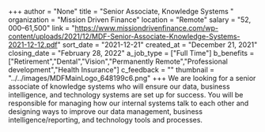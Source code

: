 +++
author = "None"
title = "Senior Associate, Knowledge Systems "
organization = "Mission Driven Finance"
location = "Remote"
salary = "$52,000–$61,500"
link = "https://www.missiondrivenfinance.com/wp-content/uploads/2021/12/MDF-Senior-Associate-Knowledge-Systems-2021-12-12.pdf"
sort_date = "2021-12-21"
created_at = "December 21, 2021"
closing_date = "February 28, 2022"
a_job_type = ["Full Time"]
b_benefits = ["Retirement","Dental","Vision","Permanently Remote","Professional development","Health Insurance"]
c_feedback = ""
thumbnail = "../../images/MDFMainLogo_648199c6.png"
+++
We are looking for a senior associate of knowledge systems who will ensure our data, business intelligence, and technology systems are set up for success. You will be responsible for managing how our internal systems talk to each other and designing ways to improve our data management, business intelligence/reporting, and technology tools and processes. 